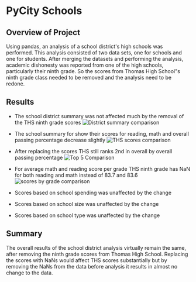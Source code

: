 # PyCity Schools

## Overview of Project
Using pandas, an analysis of a school district's high schools was performed. This analysis consisted of two data sets, one
for schools and one for students. After merging the datasets and performing the analysis, academic dishonesty was reported
from one of the high schools, particularly their ninth grade. So the scores from Thomas High School"s ninth grade class needed
to be removed and the analysis need to be redone.

## Results
- The school district summary was not affected much by the removal of the THS ninth grade scores
    ![District summary comparison](https://user-images.githubusercontent.com/103155045/177909176-d9df6bf1-990c-4416-9f1f-58da87711a8e.png)

 - The school summary for show their scores for reading, math and overall passing percentage decrease slightly
    ![THS scores comparison](https://user-images.githubusercontent.com/103155045/177907883-60ecdb40-b7e6-41fe-8d15-0467f4936ca1.png)
    
- After replacing the scores THS still ranks 2nd in overall by overall passing percentage
     ![Top 5 Comparison](https://user-images.githubusercontent.com/103155045/177908440-45c7ebec-498a-4de6-97c1-4dd70eef5ded.png)
 
- For average math and reading score per grade THS ninth grade has NaN for both reading and math instead of 83.7 and 83.6
    ![scores by grade comparison](https://user-images.githubusercontent.com/103155045/177909056-25f5a367-426a-4ae2-966e-a1762c9abf75.png)

- Scores based on school spending was unaffected by the change
- Scores based on school size was unaffected by the change
- Scores based on school type was unaffected by the change



## Summary
The overall results of the school district analysis virtually remain the same, after removing the ninth grade scores
from Thomas High School. Replacing the scores with NaNs would affect THS scores substantially but by removing the NaNs
from the data before analysis it results in almost no change to the data.
